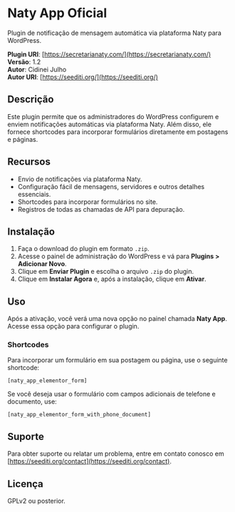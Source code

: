 # Naty App Oficial

Plugin de notificação de mensagem automática via plataforma Naty para WordPress.

**Plugin URI**: [https://secretarianaty.com/](https://secretarianaty.com/)  
**Versão**: 1.2  
**Autor**: Cidinei Julho  
**Autor URI**: [https://seediti.org/](https://seediti.org/)

## Descrição

Este plugin permite que os administradores do WordPress configurem e enviem notificações automáticas via plataforma Naty. Além disso, ele fornece shortcodes para incorporar formulários diretamente em postagens e páginas.

## Recursos

- Envio de notificações via plataforma Naty.
- Configuração fácil de mensagens, servidores e outros detalhes essenciais.
- Shortcodes para incorporar formulários no site.
- Registros de todas as chamadas de API para depuração.

## Instalação

1. Faça o download do plugin em formato `.zip`.
2. Acesse o painel de administração do WordPress e vá para **Plugins > Adicionar Novo**.
3. Clique em **Enviar Plugin** e escolha o arquivo `.zip` do plugin.
4. Clique em **Instalar Agora** e, após a instalação, clique em **Ativar**.

## Uso

Após a ativação, você verá uma nova opção no painel chamada **Naty App**. Acesse essa opção para configurar o plugin.

### Shortcodes

Para incorporar um formulário em sua postagem ou página, use o seguinte shortcode:

```[naty_app_elementor_form]```

Se você deseja usar o formulário com campos adicionais de telefone e documento, use:

```[naty_app_elementor_form_with_phone_document]```

## Suporte

Para obter suporte ou relatar um problema, entre em contato conosco em [https://seediti.org/contact](https://seediti.org/contact).

## Licença

GPLv2 ou posterior.

